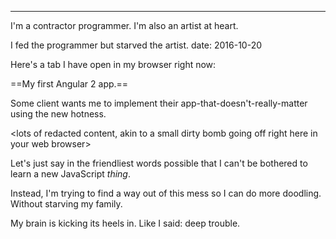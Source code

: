 ---
I'm a contractor programmer. I'm also an artist at heart. 

I fed the programmer but starved the artist.
date: 2016-10-20

Here's a tab I have open in my browser right now:

==My first Angular 2 app.==

Some client wants me to implement their app-that-doesn't-really-matter using the new hotness.

&lt;lots of redacted content, akin to a small dirty bomb going off right here in your web browser&gt;

Let's just say in the friendliest words possible that I can't be bothered to learn a new JavaScript *thing*.

Instead, I'm trying to find a way out of this mess so I can do more doodling. Without starving my family.

My brain is kicking its heels in. Like I said: deep trouble.
